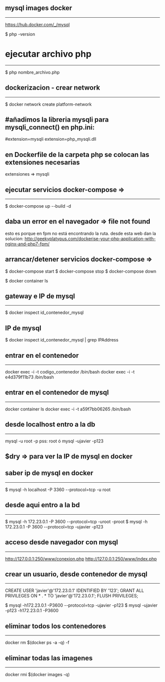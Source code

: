 ## mysql images docker
---------------------------------
https://hub.docker.com/_/mysql

$ php -version

# ejecutar archivo php
------------------------------
$ php nombre_archivo.php

## dockerizacion - crear network
-------------------------------------
$ docker network create platform-network

#añadimos la libreria mysqli para mysqli_connect()
en php.ini:
------------------
#extension=mysqli
extension=php_mysqli.dll

en Dockerfile de la carpeta php se colocan las extensiones necesarias
----------------------------------------------------------------------
extensiones => mysqli

## ejecutar servicios docker-compose => 
----------------------------------------
$ docker-compose up --build -d 

daba un error en el navegador => file not found
----------------------------------------------------------
esto es porque en fpm no está encontrando la ruta.
desde esta web dan la solucion:
http://geekyplatypus.com/dockerise-your-php-application-with-nginx-and-php7-fpm/

## arrancar/detener servicios docker-compose => 
$ docker-compose start
$ docker-compose stop
$ docker-compose down

$ docker container ls

## gateway e IP de mysql
-----------------------------
$ docker inspect id_contenedor_mysql

## IP de mysql
$ docker inspect id_contenedor_mysql | grep IPAddress

## entrar en el contenedor
--------------------------------
docker exec -i -t codigo_contenedor /bin/bash
docker exec -i -t e4d379f11b73 /bin/bash

## entrar en el contenedor de  mysql
------------------------------------
docker container ls
docker exec -i -t a59f7bb06265 /bin/bash

## desde localhost entro a la db
--------------------------------------
mysql -u root -p
pss: root
ó
mysql -ujavier -p123

$dry => para ver la IP de mysql en docker
---------------------------------------------

## saber ip de mysql en docker
-------------------------------
$ mysql -h localhost -P 3360 --protocol=tcp -u root

## desde aqui entro a la bd
----------------------------
$ mysql -h 172.23.0.1 -P 3600 --protocol=tcp -uroot -proot
$ mysql -h 172.23.0.1 -P 3600 --protocol=tcp -ujavier -p123

## acceso desde navegador con mysql
-------------------------------------------
http://127.0.0.1:250/www/conexion.php
http://127.0.0.1:250/www/index.php

## crear un usuario, desde contenedor de mysql
-----------------------------------------------------------
CREATE USER 'javier'@'172.23.0.1' IDENTIFIED BY '123';
GRANT ALL PRIVILEGES ON * . * TO 'javier'@'172.23.0.1';
FLUSH PRIVILEGES;

$ mysql -h172.23.0.1 -P3600 --protocol=tcp -ujavier -p123
$ mysql -ujavier -p123 -h172.23.0.1 -P3600

## eliminar todos los contenedores
-----------------------------------
docker rm $(docker ps -a -q) -f

## eliminar todas las imagenes
-------------------------------
docker rmi $(docker images -q) 




